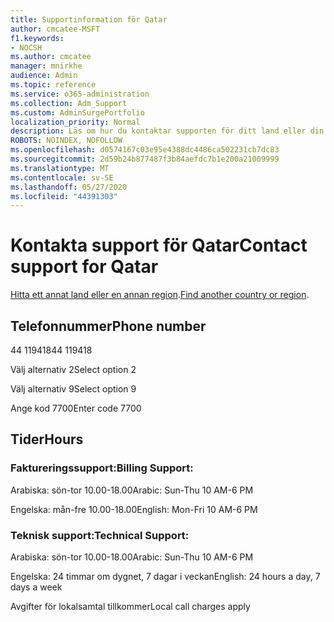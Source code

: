 ```yaml
---
title: Supportinformation för Qatar
author: cmcatee-MSFT
f1.keywords:
- NOCSH
ms.author: cmcatee
manager: mnirkhe
audience: Admin
ms.topic: reference
ms.service: o365-administration
ms.collection: Adm_Support
ms.custom: AdminSurgePortfolio
localization_priority: Normal
description: Läs om hur du kontaktar supporten för ditt land eller din region.
ROBOTS: NOINDEX, NOFOLLOW
ms.openlocfilehash: d0574167c03e95e4388dc4486ca502231cb7dc83
ms.sourcegitcommit: 2d59b24b877487f3b84aefdc7b1e200a21009999
ms.translationtype: MT
ms.contentlocale: sv-SE
ms.lasthandoff: 05/27/2020
ms.locfileid: "44391303"
---
```

# <a name="contact-support-for-qatar"></a><span data-ttu-id="1eb8f-103">Kontakta support för Qatar</span><span class="sxs-lookup"><span data-stu-id="1eb8f-103">Contact support for Qatar</span></span>

<span data-ttu-id="1eb8f-104">[Hitta ett annat land eller en annan region](../contact-support-for-business-products.md).</span><span class="sxs-lookup"><span data-stu-id="1eb8f-104">[Find another country or region](../contact-support-for-business-products.md).</span></span>

## <a name="phone-number"></a><span data-ttu-id="1eb8f-105">Telefonnummer</span><span class="sxs-lookup"><span data-stu-id="1eb8f-105">Phone number</span></span>
<span data-ttu-id="1eb8f-106">44 119418</span><span class="sxs-lookup"><span data-stu-id="1eb8f-106">44 119418</span></span>

<span data-ttu-id="1eb8f-107">Välj alternativ 2</span><span class="sxs-lookup"><span data-stu-id="1eb8f-107">Select option 2</span></span>

<span data-ttu-id="1eb8f-108">Välj alternativ 9</span><span class="sxs-lookup"><span data-stu-id="1eb8f-108">Select option 9</span></span>

<span data-ttu-id="1eb8f-109">Ange kod 7700</span><span class="sxs-lookup"><span data-stu-id="1eb8f-109">Enter code 7700</span></span>

## <a name="hours"></a><span data-ttu-id="1eb8f-110">Tider</span><span class="sxs-lookup"><span data-stu-id="1eb8f-110">Hours</span></span>
### <a name="billing-support"></a><span data-ttu-id="1eb8f-111">Faktureringssupport:</span><span class="sxs-lookup"><span data-stu-id="1eb8f-111">Billing Support:</span></span>

<span data-ttu-id="1eb8f-112">Arabiska: sön-tor 10.00-18.00</span><span class="sxs-lookup"><span data-stu-id="1eb8f-112">Arabic: Sun-Thu 10 AM-6 PM</span></span>

<span data-ttu-id="1eb8f-113">Engelska: mån-fre 10.00-18.00</span><span class="sxs-lookup"><span data-stu-id="1eb8f-113">English: Mon-Fri 10 AM-6 PM</span></span>

### <a name="technical-support"></a><span data-ttu-id="1eb8f-114">Teknisk support:</span><span class="sxs-lookup"><span data-stu-id="1eb8f-114">Technical Support:</span></span>

<span data-ttu-id="1eb8f-115">Arabiska: sön-tor 10.00-18.00</span><span class="sxs-lookup"><span data-stu-id="1eb8f-115">Arabic: Sun-Thu 10 AM-6 PM</span></span>

<span data-ttu-id="1eb8f-116">Engelska: 24 timmar om dygnet, 7 dagar i veckan</span><span class="sxs-lookup"><span data-stu-id="1eb8f-116">English: 24 hours a day, 7 days a week</span></span>

<span data-ttu-id="1eb8f-117">Avgifter för lokalsamtal tillkommer</span><span class="sxs-lookup"><span data-stu-id="1eb8f-117">Local call charges apply</span></span>
